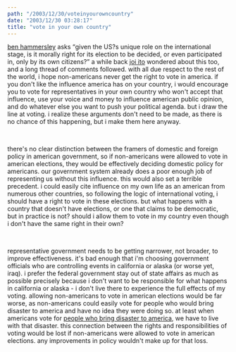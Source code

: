 ```yaml
---
path: "/2003/12/30/voteinyourowncountry" 
date: "2003/12/30 03:28:17" 
title: "vote in your own country" 
---
```

<p><a href="http://www.benhammersley.com/dparchives/007955.html">ben hammersley</a> asks <q>given the US?s unique role on the international stage, is it morally right for its election to be decided, or even participated in, only by its own citizens?</q> a while back <a href="http://joi.ito.com/archives/2003/11/14/a_global_democracy.html">joi ito</a> wondered about this too, and a long thread of comments followed. with all due respect to the rest of the world, i hope non-americans never get the right to vote in america. if you don't like the influence america has on your country, i would encourage you to vote for representatives in your own country who won't accept that influence, use your voice and money to influence american public opinion, and do whatever else you want to push your political agenda. but i draw the line at voting. i realize these arguments don't need to be made, as there is no chance of this happening, but i make them here anyway.</p><br><p>there's no clear distinction between the framers of domestic and foreign policy in american government, so if non-americans were allowed to vote in american elections, they would be effectively deciding domestic policy for americans. our government system already does a poor enough job of representing us without this influence. this would also set a terrible precedent. i could easily cite influence on my own life as an american from numerous other countries, so following the logic of international voting, i should have a right to vote in these elections. but what happens with a country that doesn't have elections, or one that claims to be democratic, but in practice is not? should i allow them to vote in my country even though i don't have the same right in their own?</p><br><p>representative government needs to be getting narrower, not broader, to improve effectiveness. it's bad enough that i'm choosing government officials who are controlling events in california or alaska (or worse yet, iraq). i prefer the federal government stay out of state affairs as much as possible precisely because i don't want to be responsible for what happens in california or alaska - i don't live there to experience the full effects of my voting. allowing non-americans to vote in american elections would be far worse, as non-americans could easily vote for people who would bring disaster to america and have no idea they were doing so. at least when americans vote for <a href="http://www.georgewbush.com/">people who bring disaster to america</a>, we have to live with that disaster. this connection between the rights and responsibilities of voting would be lost if non-americans were allowed to vote in american elections. any improvements in policy wouldn't make up for that loss.</p>